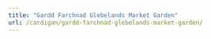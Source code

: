```yaml
---
title: "Gardd Farchnad Glebelands Market Garden"
url: /cardigan/gardd-farchnad-glebelands-market-garden/
---
```

